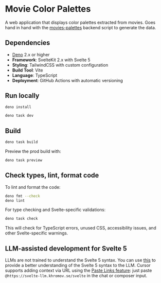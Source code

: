 # Movie Color Palettes

A web application that displays color palettes extracted from movies. 
Goes hand in hand with the [movies-palettes](https://github.com/adriencarpentier/movies-palettes-backend) backend script to generate the data.

## Dependencies

- [Deno](https://docs.deno.com/runtime/getting_started/installation/) 2.x or higher
- **Framework**: SvelteKit 2.x with Svelte 5
- **Styling**: TailwindCSS with custom configuration
- **Build Tool**: Vite
- **Language**: TypeScript
- **Deployment**: GitHub Actions with automatic versioning

## Run locally

```bash
deno install
```

```bash
deno task dev
```

## Build

```bash
deno task build
```

Preview the prod build with:

```bash
deno task preview
```

## Check types, lint, format code

To lint and format the code:

```bash
deno fmt --check
deno lint
```

For type checking and Svelte-specific validations:

```bash
deno task check
```

This will check for TypeScript errors, unused CSS, accessibility issues, and other Svelte-specific warnings.

## LLM-assisted development for Svelte 5

LLMs are not trained to understand the Svelte 5 syntax.
You can use [this](https://svelte-llm.khromov.se) to provide a better understanding of the Svelte 5 syntax to the LLM.
Cursor supports adding context via URL using the [Paste Links feature](https://docs.cursor.com/context/@-symbols/@-link#paste-links): just paste `@https://svelte-llm.khromov.se/svelte` in the chat or composer input.
